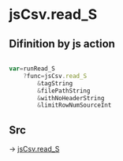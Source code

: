 # jsCsv.read_S

## Difinition by js action

```js.js

var=runRead_S
	?func=jsCsv.read_S
		&tagString
		&filePathString
		&withNoHeaderString
		&limitRowNumSourceInt
```

## Src

-> [jsCsv.read_S](https://github.com/puutaro/CommandClick/blob/master/app/src/main/java/com/puutaro/commandclick/fragment_lib/terminal_fragment/js_interface/JsCsv.kt#L55)


